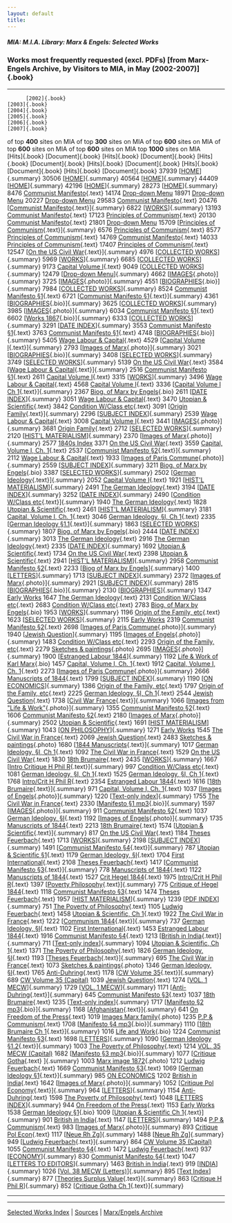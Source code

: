 ```yaml
---
layout: default
title: 
---
```

##### MIA: M.I.A. Library: Marx & Engels: Selected Works

### Works most frequently requested (excl. PDFs) [from Marx-Engels Archive, by Visitors to MIA, in May (2002-2007)]{.book}

  ----------------------------- --------------------------------------------------------------------------------------- ----------------------------- --------------------------------------------------------------------------------------- ----------------------------- ------------------------------------------------------------------------------ ----------------------------- --------------------------------------------------------------------------------------- ----------------------------- ------------------------------------------------------------------------------------------------------------------ --------------------------- -------------------------------------------------------------------------------------------------
          [2002]{.book}                                                                                                         [2003]{.book}                                                                                                         [2004]{.book}                                                                                                [2005]{.book}                                                                                                         [2006]{.book}                                                                                                                                   [2007]{.book}        
   of top **400** sites on MIA                                                                                           of top **300** sites on MIA                                                                                           of top **600** sites on MIA                                                                                  of top **600** sites on MIA                                                                                           of top **600** sites on MIA                                                                                                                      top **1000** sites on MIA  
          [Hits]{.book}                                            [Document]{.book}                                            [Hits]{.book}                                            [Document]{.book}                                            [Hits]{.book}                                       [Document]{.book}                                        [Hits]{.book}                                            [Document]{.book}                                            [Hits]{.book}                                                         [Document]{.book}                                                         [Hits]{.book}                                                [Document]{.book}
              37939                                     [[HOME](../../../index.htm)]{.summary}                                      30506                                     [[HOME](../../../index.htm)]{.summary}                                      40564                                 [[HOME](../../../index.htm)]{.summary}                                 44409                                     [[HOME](../../../index.htm)]{.summary}                                      42196                                                   [[HOME](../../../index.htm)]{.summary}                                                  28273                                              [[HOME](../../../)]{.summary}
              8476                      [Communist Manifesto](../../1848/communist-manifesto/index.htm){.text}                      14174                                      [Drop-down Menu](../../../index.htm)                                       18971                                  [Drop-down Menu](../../../index.htm)                                  20227                                      [Drop-down Menu](../../../index.htm)                                       29583                                   [Communist Manifesto](../../1848/communist-manifesto/index.htm){.text}                                  20476                   [[Communist Manifesto](../../../works/1848/communist-manifesto/){.text}]{.summary}
              6822                                   [[WORKS](../../../works/index.htm)]{.summary}                                  13193                     [Communist Manifesto](../../1848/communist-manifesto/index.htm){.text}                      17123                      [Principles of Communism](../../1847/11/prin-com.htm){.text}                      20130                     [Communist Manifesto](../../1848/communist-manifesto/index.htm){.text}                      21801                                                    [Drop-down Menu](../../../index.htm)                                                   15709                    [[Principles of Communism](../../../works/1847/11/prin-com.htm){.text}]{.summary}
              6576                           [Principles of Communism](../../1847/11/prin-com.htm){.text}                           8577                           [Principles of Communism](../../1847/11/prin-com.htm){.text}                           14769                 [Communist Manifesto](../../1848/communist-manifesto/index.htm){.text}                 14033                          [Principles of Communism](../../1847/11/prin-com.htm){.text}                           17407                                        [Principles of Communism](../../1847/11/prin-com.htm){.text}                                       12547                       [[On the US Civil War](../../../works/1861/us-civil-war/){.text}]{.summary}
              4976                                 [[COLLECTED WORKS](../../cw/index.htm)]{.summary}                                5969                                   [[WORKS](../../../works/index.htm)]{.summary}                                  6685                            [[COLLECTED WORKS](../../cw/index.htm)]{.summary}                            9173                                [Capital Volume I](../../1867-c1/index.htm){.text}                                9049                                              [[COLLECTED WORKS](../../cw/index.htm)]{.summary}                                             12479                                     [[Drop-down Menu](../../../marx.js)]{.summary}
              4662                              [[IMAGES](../../../photo/index.htm){.photo}]{.summary}                              3725                              [[IMAGES](../../../photo/index.htm){.photo}]{.summary}                              4551                         [[BIOGRAPHIES](../../../bio/index.htm){.bio}]{.summary}                         7984                                 [[COLLECTED WORKS](../../cw/index.htm)]{.summary}                                8524                                   [Communist Manifesto §1](../../1848/communist-manifesto/ch01.htm){.text}                                 6721               [[Communist Manifesto §1](../../../works/1848/communist-manifesto/ch01.htm){.text}]{.summary}
              4361                              [[BIOGRAPHIES](../../../bio/index.htm){.bio}]{.summary}                             3625                                 [[COLLECTED WORKS](../../cw/index.htm)]{.summary}                                3985                          [[IMAGES](../../../photo/index.htm){.photo}]{.summary}                         6034                     [Communist Manifesto §1](../../1848/communist-manifesto/ch01.htm){.text}                     6602                                             [[Works 1867](../../1867/index.htm){.bio}]{.summary}                                           6333                                     [[COLLECTED WORKS](../../../works/cw/)]{.summary}
              3291                                  [[DATE INDEX](../../date/index.htm)]{.summary}                                  3553                     [Communist Manifesto §1](../../1848/communist-manifesto/ch01.htm){.text}                     3763                 [Communist Manifesto §1](../../1848/communist-manifesto/ch01.htm){.text}                4748                              [[BIOGRAPHIES](../../../bio/index.htm){.bio}]{.summary}                             5405                                       [Wage Labour & Capital](../../1847/wage-labour/index.htm){.text}                                     4529                              [[Capital Volume I](../../../works/1867-c1/){.text}]{.summary}
              2793                        [[Images of Marx](../../../photo/marx/index.htm){.photo}]{.summary}                       3021                              [[BIOGRAPHIES](../../../bio/index.htm){.bio}]{.summary}                             3408                             [[SELECTED WORKS](../../sw/index.htm)]{.summary}                            3749                                 [[SELECTED WORKS](../../sw/index.htm)]{.summary}                                 5139                                       [On the US Civil War](../../1861/us-civil-war/index.htm){.text}                                      3584                       [[Wage Labour & Capital](../../../works/1847/wage-labour/){.text}]{.summary}
              2516                     [Communist Manifesto §1](../../1848/communist-manifesto/ch01.htm){.text}                     2611                                [Capital Volume I](../../1867-c1/index.htm){.text}                                3315                              [[WORKS](../../../works/index.htm)]{.summary}                              3496                         [Wage Labour & Capital](../../1847/wage-labour/index.htm){.text}                         4568                                              [Capital Volume I](../../1867-c1/index.htm){.text}                                            3336                        [[Capital Volume I Ch 1](../../../works/1867-c1/ch01.htm){.text}]{.summary}
              2367                          [Biog. of Marx by Engels](../../../bio/marx/eng-1869.htm){.bio}                         2611                                  [[DATE INDEX](../../date/index.htm)]{.summary}                                  3051                     [Wage Labour & Capital](../../1847/wage-labour/index.htm){.text}                    3470                           [Utopian & Scientific](../../1880/soc-utop/index.htm){.text}                           3842                                 [Condition W/Class etc](../../1845/condition-working-class/index.htm){.text}                               3091                          [[Origin Family](../../../works/1884/origin-family/){.text}]{.summary}
              2296                               [[SUBJECT INDEX](../../subject/index.htm)]{.summary}                               2539                         [Wage Labour & Capital](../../1847/wage-labour/index.htm){.text}                         3008                            [Capital Volume I](../../1867-c1/index.htm){.text}                           3441                              [[IMAGES](../../../photo/index.htm){.photo}]{.summary}                              3681                                          [Origin Family](../../1884/origin-family/index.htm){.text}                                        2712                                     [[SELECTED WORKS](../../../works/sw/)]{.summary}
              2120                        [[HIST\'L MATERIALISM](../../subject/hist-mat/index.htm)]{.summary}                       2370                        [[Images of Marx](../../../photo/marx/index.htm){.photo}]{.summary}                       2577                                   [1840s Index](../../date/1840s.htm)                                   3371                          [On the US Civil War](../../1861/us-civil-war/index.htm){.text}                         3559                                          [Capital, Volume I, Ch. 1](../../1867-c1/ch01.htm){.text}                                         2537               [[Communist Manifesto §2](../../../works/1848/communist-manifesto/ch02.htm){.text}]{.summary}
              2112                         [Wage Labour & Capital](../../1847/wage-labour/index.htm){.text}                         1933               [[Images of Paris Commune](../../1871/civil-war-france/photos.htm){.photo}]{.summary}              2559                           [[SUBJECT INDEX](../../subject/index.htm)]{.summary}                          3211                          [Biog. of Marx by Engels](../../../bio/marx/eng-1869.htm){.bio}                         3387                                               [[SELECTED WORKS](../../sw/index.htm)]{.summary}                                             2502                        [[German Ideology](../../../works/1845/german-ideology/){.text}]{.summary}
              2052                                [Capital Volume I](../../1867-c1/index.htm){.text}                                1921                        [[HIST\'L MATERIALISM](../../subject/hist-mat/index.htm)]{.summary}                       2491                    [The German Ideology](../../1845/german-ideology/index.htm){.text}                   3194                                  [[DATE INDEX](../../date/index.htm)]{.summary}                                  3252                                                [[DATE INDEX](../../date/index.htm)]{.summary}                                              2490                 [[Condition W/Class etc](../../../works/1845/condition-working-class/){.text}]{.summary}
              1940                        [The German Ideology](../../1845/german-ideology/index.htm){.text}                        1828                           [Utopian & Scientific](../../1880/soc-utop/index.htm){.text}                           2461                   [[HIST\'L MATERIALISM](../../subject/hist-mat/index.htm)]{.summary}                   3181                             [Capital, Volume I, Ch. 1](../../1867-c1/ch01.htm){.text}                            3046                                   [German Ideology, §I, Ch 1](../../1845/german-ideology/ch01a.htm){.text}                                 2335                 [[German Ideology §1.1](../../../works/1845/german-ideology/ch01a.htm){.text}]{.summary}
              1863                                 [[SELECTED WORKS](../../sw/index.htm)]{.summary}                                 1807                          [Biog. of Marx by Engels](../../../bio/marx/eng-1869.htm){.bio}                         2444                              [[DATE INDEX](../../date/index.htm)]{.summary}                             3013                        [The German Ideology](../../1845/german-ideology/index.htm){.text}                        2916                                      [The German Ideology](../../1845/german-ideology/index.htm){.text}                                    2335                                      [[DATE INDEX](../../../works/date/)]{.summary}
              1692                           [Utopian & Scientific](../../1880/soc-utop/index.htm){.text}                           1734                          [On the US Civil War](../../1861/us-civil-war/index.htm){.text}                         2398                       [Utopian & Scientific](../../1880/soc-utop/index.htm){.text}                      2941                        [[HIST\'L MATERIALISM](../../subject/hist-mat/index.htm)]{.summary}                       2958                                   [Communist Manifesto §2](../../1848/communist-manifesto/ch02.htm){.text}                                 2233                           [[Biog of Marx by Engels](../../../bio/marx/eng-1869.htm)]{.summary}
              1400                                 [[LETTERS](../../../letters/index.htm)]{.summary}                                1713                               [[SUBJECT INDEX](../../subject/index.htm)]{.summary}                               2372                   [[Images of Marx](../../../photo/marx/index.htm){.photo}]{.summary}                   2921                               [[SUBJECT INDEX](../../subject/index.htm)]{.summary}                               2815                                           [[BIOGRAPHIES](../../../bio/index.htm){.bio}]{.summary}                                          2130                                         [[BIOGRAPHIES](../../../bio/)]{.summary}
              1347                                      [Early Works](../../1837-pre/index.htm)                                     1647                        [The German Ideology](../../1845/german-ideology/index.htm){.text}                        2131               [Condition W/Class etc](../../1845/condition-working-class/index.htm){.text}              2683                   [Condition W/Class etc](../../1845/condition-working-class/index.htm){.text}                   2783                                       [Biog. of Marx by Engels](../../../bio/marx/eng-1869.htm){.bio}                                      1953                                           [[WORKS](../../../works/)]{.summary}
              1196                      [Origin of the Family, etc](../../1884/origin-family/index.htm){.text}                      1623                                 [[SELECTED WORKS](../../sw/index.htm)]{.summary}                                 2115                                 [Early Works](../../1837-pre/index.htm)                                 2319                     [Communist Manifesto §2](../../1848/communist-manifesto/ch02.htm){.text}                     2698                            [[Images of Paris Commune](../../1871/civil-war-france/photos.htm){.photo}]{.summary}                           1940                            [[Jewish Question](../../../works/1844/jewish-question/)]{.summary}
              1195                      [[Images of Engels](../../../photo/engels/index.htm){.photo}]{.summary}                     1483                   [Condition W/Class etc](../../1845/condition-working-class/index.htm){.text}                   2293                  [Origin of the Family, etc](../../1884/origin-family/index.htm){.text}                 2279                           [Sketches & paintings](../../../photo/art/index.htm){.photo}                           2695                                            [[IMAGES](../../../photo/index.htm){.photo}]{.summary}                                          1900                      [[Estranged Labour 1844](../../../works/1844/manuscripts/labour.htm)]{.summary}
              1192                        [Life & Work of Karl Marx](../../../bio/marx/lifeandwork.htm){.bio}                       1457                             [Capital, Volume I, Ch. 1](../../1867-c1/ch01.htm){.text}                            1912                        [Capital, Volume I, Ch. 1](../../1867-c1/ch01.htm){.text}                        2273               [[Images of Paris Commune](../../1871/civil-war-france/photos.htm){.photo}]{.summary}              2666                                       [Manuscripts of 1844](../../1844/manuscripts/preface.htm){.text}                                     1799                                   [[SUBJECT INDEX](../../../works/subject/)]{.summary}
              1190                            [[ON ECONOMICS](../../subject/economy/index.htm)]{.summary}                           1386                      [Origin of the Family, etc](../../1884/origin-family/index.htm){.text}                      1797                  [Origin of the Family, etc](../../1884/origin-family/index.htm){.text}                 2225                     [German Ideology, §I, Ch 1](../../1845/german-ideology/ch01a.htm){.text}                     2544                                        [Jewish Question](../../1844/jewish-question/index.htm){.text}                                      1738                       [[Civil War France](../../../works/1871/civil-war-france/){.text}]{.summary}
              1066               [[Images from "Life & Work"](../../../photo/lifeandwork/index.htm){.photo}]{.summary}              1355                     [Communist Manifesto §2](../../1848/communist-manifesto/ch02.htm){.text}                     1606                 [Communist Manifesto §2](../../1848/communist-manifesto/ch02.htm){.text}                2180                        [[Images of Marx](../../../photo/marx/index.htm){.photo}]{.summary}                       2502                                         [Utopian & Scientific](../../1880/soc-utop/index.htm){.text}                                       1691                             [[HIST MATERIALISM](../../../works/subject/hist-mat/)]{.summary}
              1043                          [[ON PHILOSOPHY](../../subject/philosophy/index.htm)]{.summary}                         1271                                      [Early Works](../../1837-pre/index.htm)                                     1545                 [The Civil War in France](../../1871/civil-war-france/index.htm){.text}                 2069                          [Jewish Question](../../1844/jewish-question/index.htm){.text}                          2483                                         [Sketches & paintings](../../../photo/art/index.htm){.photo}                                       1680                    [[1844 Manuscripts](../../../works/1844/manuscripts/preface.htm){.text}]{.summary}
              1017                     [German Ideology, §I, Ch 1](../../1845/german-ideology/ch01a.htm){.text}                     1092                      [The Civil War in France](../../1871/civil-war-france/index.htm){.text}                     1529                     [On the US Civil War](../../1861/us-civil-war/index.htm){.text}                     1830                            [18th Brumaire](../../1852/18th-brumaire/index.htm){.text}                            2435                                                     [[WORKS](../../index.htm)]{.summary}                                                   1667                 [[Intro Critique H Phil R](../../../works/1843/critique-hpr/intro.htm){.text}]{.summary}
               997                   [Condition W/Class etc](../../1845/condition-working-class/index.htm){.text}                   1081                     [German Ideology, §I, Ch 1](../../1845/german-ideology/ch01a.htm){.text}                     1525                 [German Ideology, §I, Ch 1](../../1845/german-ideology/ch01a.htm){.text}                1768                          [Intro/Crit H Phil R](../../1843/critique-hpr/intro.htm){.text}                         2354                                      [Estranged Labour 1844](../../1844/manuscripts/labour.htm){.text}                                     1616                          [[18th Brumaire](../../../works/1852/18th-brumaire/){.text}]{.summary}
               971                             [Capital, Volume I, Ch. 1](../../1867-c1/ch01.htm){.text}                            1037                      [[Images of Engels](../../../photo/engels/index.htm){.photo}]{.summary}                     1220                           [[Text-only index](../../../txtindex.htm)]{.summary}                          1755                      [The Civil War in France](../../1871/civil-war-france/index.htm){.text}                     2330               [[Manifesto §1 mp3](../../../../../audiobooks/archive/marx-engels/communist-manifesto/ch01.mp3){.bio}]{.summary}             1597                                       [[IMAGES](../../../photo/){.photo}]{.summary}
               911                     [Communist Manifesto §2](../../1848/communist-manifesto/ch02.htm){.text}                     1037                         [German Ideology, §I](../../1845/german-ideology/ch01.htm){.text}                        1192                 [[Images of Engels](../../../photo/engels/index.htm){.photo}]{.summary}                 1735                         [Manuscripts of 1844](../../1844/manuscripts/preface.htm){.text}                         2213                                          [18th Brumaire](../../1852/18th-brumaire/index.htm){.text}                                        1574                         [[Utopian & Scientific](../../../works/1880/soc-utop/){.text}]{.summary}
               817                          [On the US Civil War](../../1861/us-civil-war/index.htm){.text}                                                                                                                                               1184                         [Theses Feuerbach](../../1845/theses/theses.htm){.text}                         1713                                       [[WORKS](../../index.htm)]{.summary}                                       2198                                             [[SUBJECT INDEX](../../subject/index.htm)]{.summary}                                           1491               [[Communist Manifesto §4](../../../works/1848/communist-manifesto/ch04.htm){.text}]{.summary}
               787                          [Utopian & Scientific §1](../../1880/soc-utop/ch01.htm){.text}                                                                                                                                                1179                    [German Ideology, §I](../../1845/german-ideology/ch01.htm){.text}                    1704                              [First International](../../1864/iwma/index.htm){.text}                             2108                                           [Theses Feuerbach](../../1845/theses/theses.htm){.text}                                          1417               [[Communist Manifesto §3](../../../works/1848/communist-manifesto/ch03.htm){.text}]{.summary}
               778                         [Manuscripts of 1844](../../1844/manuscripts/preface.htm){.text}                                                                                                                                               1122                     [Manuscripts of 1844](../../1844/manuscripts/preface.htm){.text}                    1527                            [Crit Hegel 1844](../../1844/manuscripts/hegel.htm){.text}                            1975                                       [Intro/Crit H Phil R](../../1843/critique-hpr/intro.htm){.text}                                      1397                     [[Poverty Philosophy](../../../works/1847/poverty-philosophy/){.text}]{.summary}
               775                         [Critique of Hegel 1844](../../1844/manuscripts/hegel.htm){.text}                                                                                                                                              1118                 [Communist Manifesto §3](../../1848/communist-manifesto/ch03.htm){.text}                1474                              [Theses Feuerbach](../../1845/theses/theses.htm){.text}                             1957                                       [[HIST MATERIALISM](../../subject/hist-mat/index.htm)]{.summary}                                     1239                                [[PDF INDEX](../../../works/download/index.htm)]{.summary}
               751                    [The Poverty of Philosophy](../../1847/poverty-philosophy/index.htm){.text}                                                                                                                                         1105                     [Ludwig Feuerbach](../../1886/ludwig-feuerbach/index.htm){.text}                    1458                         [Utopian & Scientific, Ch 1](../../1880/soc-utop/ch01.htm){.text}                        1922                                   [The Civil War in France](../../1871/civil-war-france/index.htm){.text}                                  1222                       [[Communism 1844](../../../works/1844/manuscripts/comm.htm){.text}]{.summary}
               737                         [German Ideology, §I](../../1845/german-ideology/ch01.htm){.text}                                                                                                                                              1102                         [First International](../../1864/iwma/index.htm){.text}                         1453                         [Estranged Labour 1844](../../1844/manuscripts/labour.htm){.text}                        1916                                   [Communist Manifesto §4](../../1848/communist-manifesto/ch04.htm){.text}                                 1213                           [[British in India](../../../works/1853/06/25.htm){.text}]{.summary}
               711                               [[Text-only index](../../../txtindex.htm)]{.summary}                                                                                                                                                     1094                    [Utopian & Scientific, Ch 1](../../1880/soc-utop/ch01.htm){.text}                    1371                    [The Poverty of Philosophy](../../1847/poverty-philosophy/index.htm){.text}                   1826                                      [German Ideology, §I](../../1845/german-ideology/ch01.htm){.text}                                     1193                       [[Theses Feuerbach](../../../works/1845/theses/theses.htm){.text}]{.summary}
               695                      [The Civil War in France](../../1871/civil-war-france/index.htm){.text}                                                                                                                                           1073                       [Sketches & paintings](../../../photo/art/index.htm){.photo}                      1346                         [German Ideology, §I](../../1845/german-ideology/ch01.htm){.text}                        1765                                           [Anti-Duhring](../../1877/anti-duhring/index.htm){.text}                                         1178                              [[CW Volume 35](../../../works/cw/volume35/){.text}]{.summary}
               689                               [CW Volume 35 (Capital)](../../cw/volume35/index.htm)                                                                                                                                                    1039                      [Jewish Question](../../1844/jewish-question/index.htm){.text}                     1274                              [[VOL. 1 MECW](../../cw/volume01/index.htm)]{.summary}                              1729                                            [[VOL. 1 MECW](../../cw/volume01/index.htm)]{.summary}                                          1171                           [[Anti-Duhring](../../../works/1877/anti-duhring/){.text}]{.summary}
               645                     [Communist Manifesto §3](../../1848/communist-manifesto/ch03.htm){.text}                                                                                                                                           1037                        [18th Brumaire](../../1852/18th-brumaire/index.htm){.text}                       1235                               [[Text-only index](../../../txtindex.htm)]{.summary}                               1717               [[Manifesto §2 mp3](../../../../../audiobooks/archive/marx-engels/communist-manifesto/ch02.mp3){.bio}]{.summary}             1168                            [[Afghanistan](../../../works/1857/afghanistan/){.text}]{.summary}
               641                         [On Freedom of the Press](../../1842/free-press/index.htm){.text}                                                                                                                                              1019                      [Images Marx family](../../../photo/family/index.htm){.photo}                      1235                             [P.P & Communism](../../1844/manuscripts/comm.htm){.text}                            1708               [[Manifesto §4 mp3](../../../../../audiobooks/archive/marx-engels/communist-manifesto/ch03.mp3){.bio}]{.summary}             1110                    [[18th Brumaire Ch 1](../../../works/1852/18th-brumaire/ch01.htm){.text}]{.summary}
                                                                                                                                                                                                                                                          1016                         [Life and Work](../../../bio/marx/lifeandwork.htm){.bio}                        1224                     [Communist Manifesto §3](../../1848/communist-manifesto/ch03.htm){.text}                     1698                                              [[LETTERS](../../../letters/index.htm)]{.summary}                                             1090                 [[German Ideology §1.2](../../../works/1845/german-ideology/ch01b.htm){.text}]{.summary}
                                                                                                                                                                                                                                                          1003               [The Poverty of Philosophy](../../1847/poverty-philosophy/index.htm){.text}               1214                               [VOL. 35 MECW (Capital)](../../cw/volume35/index.htm)                              1682               [[Manifesto §3 mp3](../../../../../audiobooks/archive/marx-engels/communist-manifesto/ch03.mp3){.bio}]{.summary}             1077                             [[Critique Gotha](../../../works/1875/gotha/){.text} ]{.summary}
                                                                                                                                                                                                                                                          1003                      [Marx image 1872](../../../photo/marx/pages/72km1.htm){.photo}                     1212                         [Ludwig Feuerbach](../../1886/ludwig-feuerbach/index.htm){.text}                         1669                                   [Communist Manifesto §3](../../1848/communist-manifesto/ch03.htm){.text}                                 1069                   [[German Ideology §1](../../../works/1845/german-ideology/ch01.htm){.text}]{.summary}
                                                                                                                                                                                                                                                           985                             [ON ECONOMICS](../../subject/economy/index.htm)                             1202                                  [British in India](../../1853/06/25.htm){.text}                                 1642                                     [[Images of Marx](../../../photo/marx/index.htm){.photo}]{.summary}                                    1052              [[Critique Pol Economy](../../../works/1859/critique-pol-economy/preface.htm){.text}]{.summary}
                                                                                                                                                                                                                                                           964                            [[LETTERS](../../../letters/index.htm)]{.summary}                            1154                             [Anti-Duhring](../../1877/anti-duhring/index.htm){.text}                             1598                                 [The Poverty of Philosophy](../../1847/poverty-philosophy/index.htm){.text}                                1048                                      [[LETTERS INDEX](../../../letters/)]{.summary}
                                                                                                                                                                                                                                                           944                    [On Freedom of the Press](../../1842/free-press/index.htm){.text}                    1153                                      [Early Works](../../1837-pre/index.htm)                                     1538                                       [German Ideology §1](../../1845/german-ideology/ch01.htm){.bio}                                      1009                   [[Utopian & Scientific Ch 1](../../../works/1880/soc-utop/ch01.htm){.text}]{.summary}
                                                                                                                                                                                                                                                           901                             [British in India](../../1853/06/25.htm){.text}                             1147                                 [[LETTERS](../../../letters/index.htm)]{.summary}                                1494                                          [P.P & Communism](../../1844/manuscripts/comm.htm){.text}                                          983                                [[Images of Marx](../../../photo/marx/){.photo}]{.summary}
                                                                                                                                                                                                                                                           893                  [Critique Pol Econ](../../1859/critique-pol-economy/index.htm){.text}                  1117                  [[Neue Rh Zg](../../subject/newspapers/neue-rheinische-zeitung.htm)]{.summary}                  1488                                [[Neue Rh Zg](../../subject/newspapers/neue-rheinische-zeitung.htm)]{.summary}                               949                       [[Ludwig Feuerbach](../../../works/1886/ludwig-feuerbach/){.text}]{.summary}
                                                                                                                                                                                                                                                           864                          [CW Volume 35 (Capital)](../../cw/volume35/index.htm)                          1055                     [Communist Manifesto §4](../../1848/communist-manifesto/ch04.htm){.text}                     1472                                       [Ludwig Feuerbach](../../1886/ludwig-feuerbach/index.htm){.text}                                      937                                  [[ECONOMY](../../../works/subject/economy/)]{.summary}
                                                                                                                                                                                                                                                           830                 [Communist Manifesto §4](../../1848/communist-manifesto/ch04.htm){.text}                1047                       [[LETTERS TO EDITORS](../../subject/statements/index.htm)]{.summary}                       1463                                               [British in India](../../1853/06/25.htm){.text}                                               919                                      [[INDIA](../../../works/1857/india/)]{.summary}
                                                                                                                                                                                                                                                                                                                                                                       1026                         [[Vol. 38 MECW (Letters)](../../cw/volume38/index.htm)]{.summary}                                                                                                                                                                         895                                      [[Text Index](../../../txtindex.htm)]{.summary}
                                                                                                                                                                                                                                                                                                                                                                                                                                                                                                                                                                                                                                              877                 [[Theories Surplus Value](../../../works/1863/theories-surplus-value/){.text}]{.summary}
                                                                                                                                                                                                                                                                                                                                                                                                                                                                                                                                                                                                                                              863                            [[Critique H Phil R](../../../works/1843/critique-hpr/)]{.summary}
                                                                                                                                                                                                                                                                                                                                                                                                                                                                                                                                                                                                                                              852                       [[Critique Gotha Ch 1](../../../works/1875/gotha/ch01.htm){.text}]{.summary}
  ----------------------------- --------------------------------------------------------------------------------------- ----------------------------- --------------------------------------------------------------------------------------- ----------------------------- ------------------------------------------------------------------------------ ----------------------------- --------------------------------------------------------------------------------------- ----------------------------- ------------------------------------------------------------------------------------------------------------------ --------------------------- -------------------------------------------------------------------------------------------------

------------------------------------------------------------------------

[Selected Works Index](../../sw/index.htm) \|
[Sources](../../date/sources.htm) \| [Marx/Engels
Archive](../../../index.htm)

 

